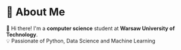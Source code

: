 # 🔁 About Me

👋 Hi there! I'm a **computer science** student at **Warsaw University of Technology**.  
💡 Passionate of Python, Data Science and Machine Learning


